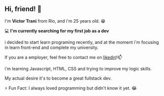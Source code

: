 ## **Hi, friend!** 👋

I'm **Victor Trani** from Rio, and i'm 25 years old.  😁

💻 **I'm currently searching for my first job as a dev**

i decided to start learn programing recently, and at the moment i'm focusing in learn front-end and complete my university.

If you are a employer, feel free to contact me on [likedin](https://www.linkedin.com/in/victor-martins-t/)!📫

i'm learning Javascript, HTML, CSS and trying to improve my logic skills.

My actual desire it's to become a great fullstack dev.

⚡  Fun Fact: I always loved programming but didn't know it yet.  😂
